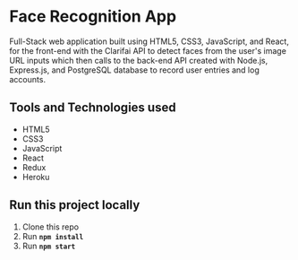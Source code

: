 # Face Recognition App

Full-Stack web application built using HTML5, CSS3, JavaScript, and React, for
the front-end with the Clarifai API to detect faces from the user's image URL
inputs which then calls to the back-end API created with Node.js, Express.js,
and PostgreSQL database to record user entries and log accounts.

## Tools and Technologies used

- HTML5
- CSS3
- JavaScript
- React
- Redux
- Heroku

## Run this project locally

1. Clone this repo
2. Run **`npm install`**
3. Run **`npm start`**
